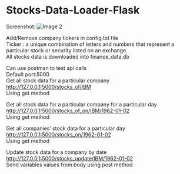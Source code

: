 # Stocks-Data-Loader-Flask
Screenshot:
![Image 2](https://github.com/ano-ny-mous/Stocks-Data-Loader-Flask/assets/91519560/cdb4a2c0-04cf-4b36-8886-33365a7cab54)

Add/Remove company tickers in config.txt file  
Ticker : a unique combination of letters and numbers that represent a particular stock or security listed on an exchange.  
All stocks data is downloaded into finance_data.db  
  
Can use postman to test api calls  
Default port:5000  
Get all stock data for a particular company  
http://127.0.0.1:5000/stocks_of/IBM  
Using get method  

Get all stock data for a particular company for a particular day  
http://127.0.0.1:5000/stocks_of_on/IBM/1962-01-02  
Using get method  

Get all companies’ stock data for a particular day  
http://127.0.0.1:5000/stocks_on/1962-01-02  
Using get method  

Update stock data for a company by date  
http://127.0.0.1:5000/stocks_update/IBM/1962-01-02  
Send variables values from body using post method  
